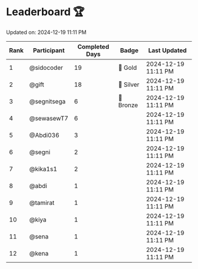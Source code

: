 # Leaderboard 🏆

Updated on: 2024-12-19 11:11 PM

| Rank | Participant       | Completed Days | Badge      | Last Updated         |
|------|-------------------|----------------|------------|----------------------|
| 1    | @sidocoder        | 19             | 🏅 Gold     | 2024-12-19 11:11 PM |
| 2    | @gift             | 18             | 🥈 Silver   | 2024-12-19 11:11 PM |
| 3    | @segnitsega       | 6              | 🥉 Bronze   | 2024-12-19 11:11 PM |
| 4    | @sewasewT7        | 6              |            | 2024-12-19 11:11 PM |
| 5    | @Abdi036          | 3              |            | 2024-12-19 11:11 PM |
| 6    | @segni            | 2              |            | 2024-12-19 11:11 PM |
| 7    | @kika1s1          | 2              |            | 2024-12-19 11:11 PM |
| 8    | @abdi             | 1              |            | 2024-12-19 11:11 PM |
| 9    | @tamirat          | 1              |            | 2024-12-19 11:11 PM |
| 10   | @kiya             | 1              |            | 2024-12-19 11:11 PM |
| 11   | @sena             | 1              |            | 2024-12-19 11:11 PM |
| 12   | @kena             | 1              |            | 2024-12-19 11:11 PM |
